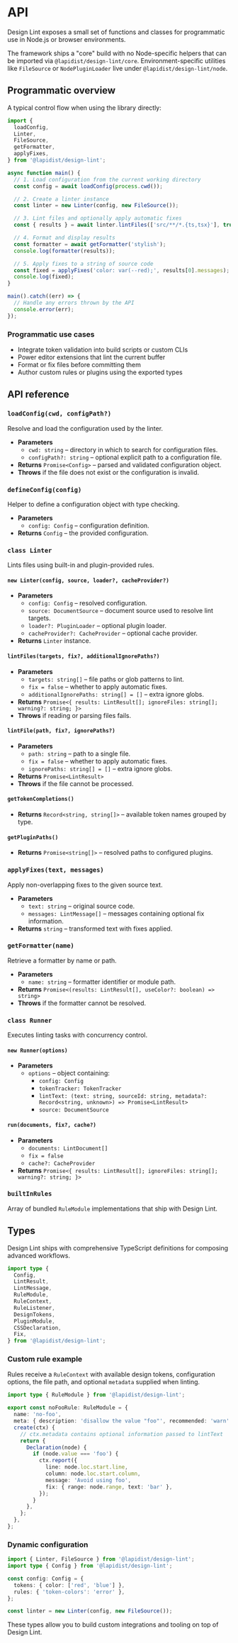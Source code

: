 # API

Design Lint exposes a small set of functions and classes for programmatic use in Node.js or browser environments.

The framework ships a "core" build with no Node-specific helpers that can be imported via `@lapidist/design-lint/core`.
Environment-specific utilities like `FileSource` or `NodePluginLoader` live under `@lapidist/design-lint/node`.

## Programmatic overview

A typical control flow when using the library directly:

```ts
import {
  loadConfig,
  Linter,
  FileSource,
  getFormatter,
  applyFixes,
} from '@lapidist/design-lint';

async function main() {
  // 1. Load configuration from the current working directory
  const config = await loadConfig(process.cwd());

  // 2. Create a linter instance
  const linter = new Linter(config, new FileSource());

  // 3. Lint files and optionally apply automatic fixes
  const { results } = await linter.lintFiles(['src/**/*.{ts,tsx}'], true);

  // 4. Format and display results
  const formatter = await getFormatter('stylish');
  console.log(formatter(results));

  // 5. Apply fixes to a string of source code
  const fixed = applyFixes('color: var(--red);', results[0].messages);
  console.log(fixed);
}

main().catch((err) => {
  // Handle any errors thrown by the API
  console.error(err);
});
```

### Programmatic use cases

- Integrate token validation into build scripts or custom CLIs
- Power editor extensions that lint the current buffer
- Format or fix files before committing them
- Author custom rules or plugins using the exported types

## API reference

### `loadConfig(cwd, configPath?)`

Resolve and load the configuration used by the linter.

- **Parameters**
  - `cwd: string` – directory in which to search for configuration files.
  - `configPath?: string` – optional explicit path to a configuration file.
- **Returns** `Promise<Config>` – parsed and validated configuration object.
- **Throws** if the file does not exist or the configuration is invalid.

### `defineConfig(config)`

Helper to define a configuration object with type checking.

- **Parameters**
  - `config: Config` – configuration definition.
- **Returns** `Config` – the provided configuration.

### `class Linter`

Lints files using built-in and plugin-provided rules.

#### `new Linter(config, source, loader?, cacheProvider?)`

- **Parameters**
  - `config: Config` – resolved configuration.
  - `source: DocumentSource` – document source used to resolve lint targets.
  - `loader?: PluginLoader` – optional plugin loader.
  - `cacheProvider?: CacheProvider` – optional cache provider.
- **Returns** `Linter` instance.

#### `lintFiles(targets, fix?, additionalIgnorePaths?)`

- **Parameters**
  - `targets: string[]` – file paths or glob patterns to lint.
  - `fix = false` – whether to apply automatic fixes.
  - `additionalIgnorePaths: string[] = []` – extra ignore globs.
- **Returns** `Promise<{ results: LintResult[]; ignoreFiles: string[]; warning?: string; }>`
- **Throws** if reading or parsing files fails.

#### `lintFile(path, fix?, ignorePaths?)`

- **Parameters**
  - `path: string` – path to a single file.
  - `fix = false` – whether to apply automatic fixes.
  - `ignorePaths: string[] = []` – extra ignore globs.
- **Returns** `Promise<LintResult>`
- **Throws** if the file cannot be processed.

#### `getTokenCompletions()`

- **Returns** `Record<string, string[]>` – available token names grouped by type.

#### `getPluginPaths()`

- **Returns** `Promise<string[]>` – resolved paths to configured plugins.

### `applyFixes(text, messages)`

Apply non-overlapping fixes to the given source text.

- **Parameters**
  - `text: string` – original source code.
  - `messages: LintMessage[]` – messages containing optional fix information.
- **Returns** `string` – transformed text with fixes applied.

### `getFormatter(name)`

Retrieve a formatter by name or path.

- **Parameters**
  - `name: string` – formatter identifier or module path.
- **Returns** `Promise<(results: LintResult[], useColor?: boolean) => string>`
- **Throws** if the formatter cannot be resolved.

### `class Runner`

Executes linting tasks with concurrency control.

#### `new Runner(options)`

- **Parameters**
  - `options` – object containing:
    - `config: Config`
    - `tokenTracker: TokenTracker`
    - `lintText: (text: string, sourceId: string, metadata?: Record<string, unknown>) => Promise<LintResult>`
    - `source: DocumentSource`

#### `run(documents, fix?, cache?)`

- **Parameters**
  - `documents: LintDocument[]`
  - `fix = false`
  - `cache?: CacheProvider`
- **Returns** `Promise<{ results: LintResult[]; ignoreFiles: string[]; warning?: string; }>`

### `builtInRules`

Array of bundled `RuleModule` implementations that ship with Design Lint.

## Types

Design Lint ships with comprehensive TypeScript definitions for composing advanced workflows.

```ts
import type {
  Config,
  LintResult,
  LintMessage,
  RuleModule,
  RuleContext,
  RuleListener,
  DesignTokens,
  PluginModule,
  CSSDeclaration,
  Fix,
} from '@lapidist/design-lint';
```

### Custom rule example

Rules receive a `RuleContext` with available design tokens, configuration options, the file path, and optional `metadata` supplied when linting.

```ts
import type { RuleModule } from '@lapidist/design-lint';

export const noFooRule: RuleModule = {
  name: 'no-foo',
  meta: { description: 'disallow the value "foo"', recommended: 'warn' },
  create(ctx) {
    // ctx.metadata contains optional information passed to lintText
    return {
      Declaration(node) {
        if (node.value === 'foo') {
          ctx.report({
            line: node.loc.start.line,
            column: node.loc.start.column,
            message: 'Avoid using foo',
            fix: { range: node.range, text: 'bar' },
          });
        }
      },
    };
  },
};
```

### Dynamic configuration

```ts
import { Linter, FileSource } from '@lapidist/design-lint';
import type { Config } from '@lapidist/design-lint';

const config: Config = {
  tokens: { color: ['red', 'blue'] },
  rules: { 'token-colors': 'error' },
};

const linter = new Linter(config, new FileSource());
```

These types allow you to build custom integrations and tooling on top of Design Lint.
